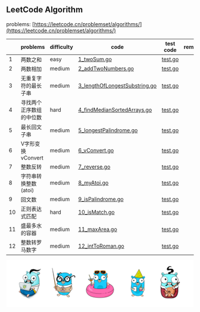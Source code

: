 ## LeetCode Algorithm

problems: [https://leetcode.cn/problemset/algorithms/](https://leetcode.cn/problemset/algorithms/)

|     | problems       | difficulty | code                                                                              | test code                                                        | remarks |
|-----|----------------|------------|-----------------------------------------------------------------------------------|------------------------------------------------------------------|---------|
| 1   | 两数之和           | easy       | [1_twoSum.go](./algorithm/golang/1_twoSum.go)                                     | [test.go](./algorithm/golang/2_addTwoNumbers_test.go)            |         |
| 2   | 两数相加           | medium     | [2_addTwoNumbers.go](./algorithm/golang/2_addTwoNumbers.go)                       | [test.go](./algorithm/golang/2_addTwoNumbers_test.go)            |         |
| 3   | 无重复字符的最长子串     | medium     | [3_lengthOfLongestSubstring.go](./algorithm/golang/3_lengthOfLongestSubstring.go) | [test.go](./algorithm/golang/3_lengthOfLongestSubstring_test.go) |         |
| 4   | 寻找两个正序数组的中位数   | hard       | [4_findMedianSortedArrays.go](./algorithm/golang/4_findMedianSortedArrays.go)     | [test.go](./algorithm/golang/4_findMedianSortedArrays_test.go)   |         |
| 5   | 最长回文子串         | medium     | [5_longestPalindrome.go](./algorithm/golang/5_longestPalindrome.go)               | [test.go](./algorithm/golang/5_longestPalindrome_test.go)        |         |
| 6   | V字形变换 vConvert | medium     | [6_vConvert.go](./algorithm/golang/6_vConvert.go)                                 | [test.go](./algorithm/golang/6_vConvert_test.go)                 |         |
| 7   | 整数反转           | medium     | [7_reverse.go](./algorithm/golang/7_reverse.go)                                   | [test.go](./algorithm/golang/7_reverse_test.go)                  |         |
| 8   | 字符串转换整数 (atoi) | medium     | [8_myAtoi.go](./algorithm/golang/8_myAtoi.go)                                     | [test.go](./algorithm/golang/8_myAtoi_test.go)                   |         |
| 9   | 回文数            | medium     | [9_isPalindrome.go](./algorithm/golang/9_isPalindrome.go)                         | [test.go](./algorithm/golang/9_isPalindrome_test.go)             |         |
| 10  | 正则表达式匹配        | hard       | [10_isMatch.go](./algorithm/golang/10_isMatch.go)                                 | [test.go](./algorithm/golang/10_isMatch_test.go)                 |         |
| 11  | 盛最多水的容器        | medium     | [11_maxArea.go](./algorithm/golang/11_maxArea.go)                                 | [test.go](./algorithm/golang/11_maxArea_test.go)                 |         |
| 12  | 整数转罗马数字        | medium     | [12_intToRoman.go](./algorithm/golang/12_intToRoman.go)                           | [test.go](./algorithm/golang/12_intToRoman_test.go)              |         |



![gopher](./gophertop.png)